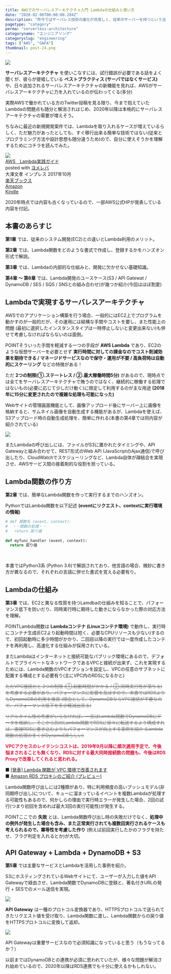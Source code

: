 ```yaml
---
title: AWSでのサーバレスアーキテクチャ入門 Lambdaの仕組みと使い方
date: "2020-02-06T00:00:00.284Z"
description: "昨今ではサーバレス技術の進化が目覚しく、従来のサーバーを持つという当たり前が変わり始めている。そうは言われつつも、2020年までは結構癖のある技術だと言われていたが、クラウド事業者の努力で様々な問題が解決され出し、2020年以降はサーバレス開発が当たり前になるかも。"
pagetype: "category"
perma: "serverless-architecture"
categoryname: "エンジニアリング"
categoryslug: "engineering"
tags: ["AWS", "GAFA"]
thumbnail: post-24.png
---
```


![](./post-24.png)

**サーバレスアーキテクチャ** を使いこなすには、試行錯誤が必要である話をよく聞くが、彼らが提唱している **ベストプラクティス (サーバではなくサービス)** や、日々追加されるサーバレスアーキテクチャの新機能を見れば、AWSがサーバレスアーキテクチャに力を入れているのが伝わってくる(多分)

実際AWSで働かれている方のTwitter投稿を見る限り、今まで抱えていたLambdaの問題点も随分と解消されはじめ、2020年以降は本格的にサーバレスアーキテクチャの需要が増えそう。

ちなみに最近の新規開発案件では、Lambdaを取り入れるケースが増えているらしく、ただ魅力があったとしても、すぐ移行出来る簡単な技術ではない(従来とプログラミング方法や設計思想も随分違うため)ので、自分に使えそうかを理解するためにコチラを読んでみた。

<div class="cstmreba"><div class="booklink-box"><div class="booklink-image"><a href="https://hb.afl.rakuten.co.jp/hgc/146fe51c.1fd043a3.146fe51d.605dc196/yomereba_main_202002061507500683?pc=http%3A%2F%2Fbooks.rakuten.co.jp%2Frb%2F15179436%2F%3Fscid%3Daf_ich_link_urltxt%26m%3Dhttp%3A%2F%2Fm.rakuten.co.jp%2Fev%2Fbook%2F" target="_blank" rel="noopener noreferrer"><img src="https://thumbnail.image.rakuten.co.jp/@0_mall/book/cabinet/2529/9784295002529.jpg?_ex=160x160" style="border: none;" /></a></div><div class="booklink-info"><div class="booklink-name"><a href="https://hb.afl.rakuten.co.jp/hgc/146fe51c.1fd043a3.146fe51d.605dc196/yomereba_main_202002061507500683?pc=http%3A%2F%2Fbooks.rakuten.co.jp%2Frb%2F15179436%2F%3Fscid%3Daf_ich_link_urltxt%26m%3Dhttp%3A%2F%2Fm.rakuten.co.jp%2Fev%2Fbook%2F" target="_blank" rel="noopener noreferrer">AWS　Lambda実践ガイド</a><div class="booklink-powered-date">posted with <a href="https://yomereba.com" rel="nofollow noopener noreferrer" target="_blank">ヨメレバ</a></div></div><div class="booklink-detail">大澤文孝 インプレス 2017年10月    </div><div class="booklink-link2"><div class="shoplinkrakuten"><a href="https://hb.afl.rakuten.co.jp/hgc/146fe51c.1fd043a3.146fe51d.605dc196/yomereba_main_202002061507500683?pc=http%3A%2F%2Fbooks.rakuten.co.jp%2Frb%2F15179436%2F%3Fscid%3Daf_ich_link_urltxt%26m%3Dhttp%3A%2F%2Fm.rakuten.co.jp%2Fev%2Fbook%2F" target="_blank" rel="noopener noreferrer">楽天ブックス</a></div><div class="shoplinkamazon"><a href="https://www.amazon.co.jp/exec/obidos/asin/4295002526/kanon123-22/" target="_blank" rel="noopener noreferrer">Amazon</a></div><div class="shoplinkkindle"><a href="https://www.amazon.co.jp/gp/search?keywords=AWS%E3%80%80Lambda%E5%AE%9F%E8%B7%B5%E3%82%AC%E3%82%A4%E3%83%89&__mk_ja_JP=%83J%83%5E%83J%83i&url=node%3D2275256051&tag=kanon123-22" target="_blank" rel="noopener noreferrer">Kindle</a></div>                              	  	  	  	  	</div></div><div class="booklink-footer"></div></div></div>

2020年時点では内容も古くなっているので、一部AWS公式HPが発表している内容を付記。

## 本書のあらすじ

**第1章** では、従来のシステム開発(EC2)との違いとLambda利用のメリット。

**第2章** では、Lambda関数をどのような書式で作成し、登録するかをハンズオン形式で解説。

**第3章** では、Lambdaの内部的な仕組みと、開発に欠かせない基礎知識。

**第4章 〜 第6章** では、Lambda開発のユースケース(S3 / API Gatewat / DynamoDB / SES / SQS / SNSとの組み合わせ)が幾つか紹介(今回はほぼ割愛)

## Lambdaで実現するサーバレスアーキテクチャ

AWSでのアプリケーション構築を行う場合、一般的にはEC2上でプログラムを動かすのが一般的だが、その運用には結構な手間やコストを要し、また性能上の問題 (最初に選択したインスタンスタイプは一時停止しないと変更出来ない)も併せて考慮しなければならないのは面倒。

<span class="mark">POINT</span>そういった手間を軽減する一つの手段が **AWS Lambda** であり、EC2のような仮想サーバーを必要とせず **実行時間に対しての課金なのでコスト削減効果を期待できる / マネージドサービスなので保守・運用が不要 / 高負荷時は自動的にスケーリング** などの特徴がある！

ただ **2つの制限(①.ステートレス / ②.最大稼働時間5分)** があるので、現時点では全てをサーバレスアーキテクチャで賄うのではなく、継続的に稼働する処理ではないもの(必要に応じて少しだけ動く)に限定して利用するのが主な用途 **(2018年に15分に変更されたので複雑な処理も可能になった)**

Webサイトの管理画面機能として、画像アップロード後にサーバー上に画像を格納すると、サムネイル画像を自動生成する機能があるが、Lambdaを使えば、S3アップロード時の自動生成処理を、簡単に作れる(本書の第4章では同内容が紹介されている)

![](./post-24-1.png)

またLambdaの呼び出しには、ファイルがS3に置かれたタイミングや、API Gatewayと組み合わせて、REST形式のWeb API (JavaScriptのAjax通信)で呼び出したり、CloudWatchでスケジューリングなど、Lambda自体が疎結合を実現させ、AWSサービス間の接着剤的な役割を担っている。

## Lambda関数の作り方

**第2章** では、簡単なLambda関数を作って実行するまでのハンズオン。

PythonではLambda関数を以下記述 **(eventにリクエスト、contextに実行環境の情報)**

```python
# def 関数名 (event, context):
#  ・・関数の処理・・
#   return 戻り値
 
def myfunc_handler (event, context):
  return 戻り値
```
<br/>

本書ではPython3系 (Python 3.6)で解説されており、他言語の場合、微妙に書き方が異なるので、それぞれの言語に併せた書式を覚える必要有り。

## Lambdaの仕組み

**第3章** では、EC2と異なる性質を持つLamdbaの仕組みを知ることで、パフォーマンス低下を防いだり、同時実行時に期待した動きにならなかった際の対応方法を理解。

<span class="mark">POINT</span>Lambda関数は **Lambdaコンテナ (Linuxコンテナ環境)** で動作し、実行時にコンテナ生成(EC2より起動時間は短く、必要なCPUリソースも少ない)するので、初回起動時に多少時間がかかり、二回目以降の実行では一度作成したコンテナを再利用し、高速化する仕組みが採用されている。

またLambdaはインターネットと接続可能なパブリック環境にあるので、デフォルトでプライベートなネットワークであるVPCと接続が出来ず、これを実現するためには、Lambda関数のVPCオプションを設定し、VPCの任意のサブネットに配置する構成とする必要有り(主にVPC内のRDSになるかと)

~~<span style="color: gray;">ただVPC接続だと 2つの制限 (①.起動時間がかかる / ②.同時実行性が落ちる) を考慮する必要があり、パフォーマンスに影響を及ぼすので、本書ではRDSよりもDynamoDBの利用を推奨 (理由として、DynamoDBならVPC接続が不要なので、パフォーマンス低下を多少軽減出来る)</span>~~

~~<span style="color: gray;">リアルタイム性の考慮がいらなければ、一旦はLambda関数でDynamoDBにデータを格納し、そこから別のLambda関数でRDSに徐々に転送するよう構成すれば、直接RDSに書き込むよりもパフォーマンスが向上する事例を紹介 (Lambda関数の処理の多くがDynamoDBらしい)</span>~~

<span style="color: crimson; font-weight: bold;">VPCアクセスのレイテンシコストは、2019年9月以降に順次適用予定で、今後悩まされることも無くなり、RDSに対する最大同時接続数の問題も、今後はRDS Proxyで改善してくれると思われる。</span>

■ [[発表] Lambda 関数が VPC 環境で改善されます](https://aws.amazon.com/jp/blogs/news/announcing-improved-vpc-networking-for-aws-lambda-functions/)  
■ [Amazon RDS プロキシのご紹介 (プレビュー)](https://aws.amazon.com/jp/about-aws/whats-new/2019/12/amazon-rds-proxy-available-in-preview/)  

Lambda関数呼び出しには2種類があり、特に利用頻度の高いプッシュモデル(非同期呼び出し)について、キューに溜まっているイベントを複数Lambdaが処理する可能性もあるので、何かしらの理由で実行時エラーが発生した場合、2回の試行(つまり初回を含めれば最大3回の実行可能性)が発生する。

<span class="mark">POINT</span>ここでの **失敗** とは、Lambda関数呼び出し時の失敗だけでなく、**処理中の例外が発生した場合も含み、また正常実行されても複数回実行されるケースも考えられるので、冪等性を考慮した作り** (例えば前回実行したかのフラグを持たせ、フラグ判定を入れるとか)が大切。

## API Gateway + Lambda + DynamoDB + S3

**第5章** では主要なサービスとLambdaを活用した事例を紹介。

S3にホスティングされているWebサイトにて、ユーザーが入力した値をAPI Gatewayで経由させ、Lambda関数でDynamoDBに登録と、著名付きURLの発行 + SESでのメール送信を実現。

![](./post-24-2.png)

**API Gateway** は一種のプロトコル変換器であり、HTTPSプロトコルで送られてきたリクエスト値を受け取り、Lambda関数に渡し、Lambda関数からの戻り値をHTTPSプロトコルに変換して返却。

![](./post-24-3.png)

API Gatewayは重要サービスなので必須知識になっていると思う（もうなってるか？）

以前まではDynamoDBとの連携が必須に思われていたが、様々な問題が解消され始めているので、2020年以降はRDS連携でも十分に使えるかもしれない。
